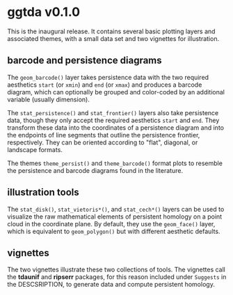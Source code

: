# ggtda v0.1.0

This is the inaugural release. It contains several basic plotting layers and associated themes, with a small data set and two vignettes for illustration.

## barcode and persistence diagrams

The `geom_barcode()` layer takes persistence data with the two required aesthetics `start` (or `xmin`) and `end` (or `xmax`) and produces a barcode diagram, which can optionally be grouped and color-coded by an additional variable (usually dimension).

The `stat_persistence()` and `stat_frontier()` layers also take persistence data, though they only accept the required aesthetics `start` and `end`. They transform these data into the coordinates of a persistence diagram and into the endpoints of line segments that outline the persistence frontier, respectively. They can be oriented according to "flat", diagonal, or landscape formats.

The themes `theme_persist()` and `theme_barcode()` format plots to resemble the persistence and barcode diagrams found in the literature.

## illustration tools

The `stat_disk()`, `stat_vietoris*()`, and `stat_cech*()` layers can be used to visualize the raw mathematical elements of persistent homology on a point cloud in the coordinate plane. By default, they use the `geom_face()` layer, which is equivalent to `geom_polygon()` but with different aesthetic defaults.

## vignettes

The two vignettes illustrate these two collections of tools. The vignettes call the **tdaunif** and **ripserr** packages, for this reason included under `Suggests` in the DESCSRIPTION, to generate data and compute persistent homology.
